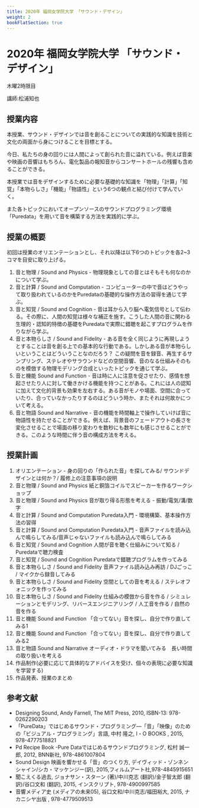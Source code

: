 ```yaml
---
title: 2020年 福岡女学院大学 「サウンド・デザイン」
weight: 2
bookFlatSection: true
---
```

# 2020年 福岡女学院大学 「サウンド・デザイン」

木曜2時限目

講師:松浦知也

## 授業内容

本授業、サウンド・デザインでは音を創ることについての実践的な知識を技術と文化の両面から身につけることを目標とする。

今日、私たちの身の回りには人間によって創られた音に溢れている。例えば音楽や映画の音響はもちろん、電化製品の報知音からコンサートホールの残響も含めることができる。

本授業では音をデザインするために必要な基礎的な知識を「物理」「計算」「知覚」「本物らしさ」「機能」「物語性」という6つの観点と結び付けて学んでいく。

また各トピックにおいてオープンソースのサウンドプログラミング環境「Puredata」を用いて音を構築する方法を実践的に学ぶ。

## 授業の概要
初回は授業のオリエンテーションとし、それ以降は以下6つのトピックを各2~3コマを目安に取り上げる。

1. 音と物理 / Sound and Physics - 物理現象としての音とはそもそも何なのかについて学ぶ。
2. 音と計算 / Sound and Computation - コンピューターの中で音はどうやって取り扱われているのかをPuredataの基礎的な操作方法の習得を通じて学ぶ。
3. 音と知覚 / Sound and Cognition - 音は耳から入り脳へ電気信号として伝わる。その際に、人間の知覚は様々な補正を施す。こうした人間の音に関わる生理的・認知的特徴の基礎をPuredataで実際に錯聴を起こすプログラムを作りながら学ぶ。
4. 音と本物らしさ / Sound and Fidelity - ある音を全く同じように再現しようとすることは音を創る上での基本的な行動である。しかしある音が本物らしいということはどういうことなのだろう？ この疑問を音を録音、再生するサンプリング、ステレオやサラウンドなどの空間音響、音のなる仕組みそのものを模倣する物理モデリング合成といったトピックを通じて学ぶ。
5. 音と機能 Sound and Function - 音は時に人に注意を促させたり、感情を想起させたり人に対して働きかける機能を持つことがある。これには人の認知に加えて文化的背景も効果を左右する。ある音がモノや場面、空間に合っていたり、合っていなかったりするのはどういう時か、またそれは何故かについて考える。
6. 音と物語 Sound and Narrative - 音の機能を時間軸上で操作していけば音に物語性を持たせることができる。例えば、背景音のフェードアウトの長さを変化させることで場面の移り変わりを数秒にも数年にも感じさせることができる。このような時間に伴う音の構成方法を考える。

## 授業計画
1. オリエンテーション - 身の回りの「作られた音」を探してみる/ サウンドデザインとは何か？/ 履修上の注意事項の説明
2. 音と物理 / Sound and Physics 紙と銅箔コイルでスピーカーを作るワークショップ
3. 音と物理 / Sound and Physics 音が取り得る形態を考える - 振動/電気/溝/数字
4. 音と計算 / Sound and Computation Puredata入門 - 環境構築、基本操作方法の習得
5. 音と計算 / Sound and Computation Puredata入門 - 音声ファイルを読み込んで鳴らしてみる/音声じゃないファイルも読み込んで鳴らしてみる
6. 音と知覚 / Sound and Cognition 人間が音を聴く仕組みについて知る / Puredataで聴力検査
7. 音と知覚 / Sound and Cognition  Puredataで錯聴プログラムを作ってみる
8. 音と本物らしさ / Sound and Fidelity 音声ファイル読み込み再訪 / DJごっこ / マイクから録音してみる
9. 音と本物らしさ / Sound and Fidelity 空間としての音を考える / ステレオフォニックを作ってみる
10. 音と本物らしさ / Sound and Fidelity 仕組みの模倣から音を作る / シミュレーションとモデリング、リバースエンジニアリング / 人工音を作る / 自然の音を作る
11. 音と機能 Sound and Function  「合ってない」音を探し、自分で作り直してみる1
12. 音と機能 Sound and Function  「合ってない」音を探し、自分で作り直してみる2
13. 音と物語 Sound and Narrative オーディオ・ドラマを聞いてみる　長い時間の取り扱いを考える
14. 作品制作(必要に応じて具体的なアドバイスを受け、個々の表現に必要な知識を学習する)
15. 作品発表、授業のまとめ

## 参考文献

- Designing Sound, Andy Farnell, The MIT Press, 2010, ISBN-13: 978-0262290203
- 「PureData」ではじめるサウンド・プログラミング―「音」「映像」のための「ビジュアル・プログラミング」言語, 中村 隆之, I・O BOOKS , 2015, 978-4777518821
- Pd Recipe Book -Pure Dataではじめるサウンドプログラミング, 松村 誠一郎, 2012, BNN新社, 978-4861007804
- Sound Design 映画を響かせる「音」のつくり方, デイヴィッド・ゾンネンシャイン/シカ・マッケンジー(訳), 2015,フィルムアート社,978-4845915651 
- 聞こえくる過去, ジョナサン・スターン (著)/中川克志 (翻訳)/金子智太郎 (翻訳)/谷口文和 (翻訳), 2015, インスクリプト, 978-4900997585
- 音響メディア史 (メディアの未来05), 谷口文和/中川克志/福田裕大, 2015, ナカニシヤ出版 , 978-4779509513

